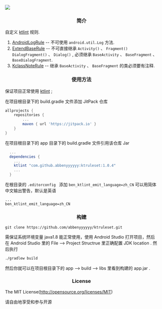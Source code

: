 [![](https://jitpack.io/v/abbenyyyyyy/ktruleset.svg)](https://jitpack.io/#abbenyyyyyy/ktruleset)
<h3 align="center">简介</h3>

自定义  [ktlint](https://github.com/pinterest/ktlint) 规则.  

1. [AndroidLogRule](https://github.com/abbenyyyyyy/ktruleset/blob/master/app/src/main/java/com/dsl/ktruleset/AndroidLogRule.kt) -- 不可使用 ```android.util.Log``` 方法.
2. [ExtendBaseRule](https://github.com/abbenyyyyyy/ktruleset/blob/master/app/src/main/java/com/dsl/ktruleset/ExtendBaseRule.kt) -- 不可直接继承 ```Activity()``` 、 ```Fragment()``` ```DialogFragment()``` 、 ```Dialog()``` , 必须继承 ```BaseActivity``` 、 ```BaseFragment``` 、 ```BaseDialogFragment```.
3. [KclassNoteRule](https://github.com/abbenyyyyyy/ktruleset/blob/master/app/src/main/java/com/dsl/ktruleset/KclassNoteRule.kt) -- 继承 ```BaseActivity``` 、 ```BaseFragment``` 的类必须要有注释.

<h3 align="center">使用方法</h3>

保证项目正常使用 [ktlint](https://github.com/pinterest/ktlint) ;

在项目根目录下的 build.gradle 文件添加 JitPack 仓库
```gradle
allprojects {
	repositories {
		...
		maven { url 'https://jitpack.io' }
	}
}
```

在项目根目录下的 app 目录下的 build.gradle 文件引用该仓库 Jar

```gradle
  ...
  dependencies {
    ...
    ktlint "com.github.abbenyyyyyy:ktruleset:1.0.4"
    ...
  }
```

在根目录的 ```.editorconfig ``` 添加 ```ben_ktlint_emit_language=zh_CN``` 可以用简体中文输出警告，默认是英语
```
...
ben_ktlint_emit_language=zh_CN
```

<h3 align="center">构建</h3>

```git
git clone https://github.com/abbenyyyyyy/ktruleset.git
```

需保证系统环境变量 java1.8 能正常使用，使用 Android Studio 打开项目，然后在 Android Studio 里的 File --> Project Structrue 里正确配置 JDK location . 然后执行
```bash
./gradlew build
```
然后你就可以在项目根目录下的 app --> build --> libs 里看到构建的 app.jar .

<h3 align="center">License</h3>

The MIT License(http://opensource.org/licenses/MIT)

请自由地享受和参与开源